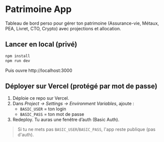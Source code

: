 
# Patrimoine App

Tableau de bord perso pour gérer ton patrimoine (Assurance-vie, Métaux, PEA, Livret, CTO, Crypto) avec projections et allocation.

## Lancer en local (privé)
```bash
npm install
npm run dev
```
Puis ouvre http://localhost:3000

## Déployer sur Vercel (protégé par mot de passe)
1. Déploie ce repo sur Vercel.
2. Dans *Project → Settings → Environment Variables*, ajoute :
   - `BASIC_USER` = ton login
   - `BASIC_PASS` = ton mot de passe
3. Redeploy. Tu auras une fenêtre d’auth (Basic Auth).

> Si tu ne mets pas `BASIC_USER`/`BASIC_PASS`, l'app reste publique (pas d'auth).
